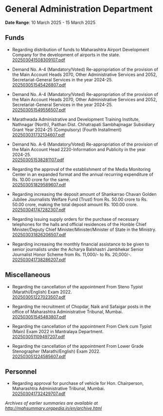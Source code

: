 # General Administration Department

**Date Range**: 10 March 2025 - 15 March 2025


## Funds
- Regarding distribution of funds to Maharashtra Airport Development Company for the development of airports in the state.\
  [202503041508309107.pdf](https://gr.maharashtra.gov.in/Site/Upload/Government%20Resolutions/English/202503041508309107.pdf)

- Demand No. A-4 (Mandatory/Voted) Re-appropriation of the provision of the Main Account Heads 2070, Other Administrative Services and 2052, Secretariat-General Services in the year 2024-25.\
  [202503051545426807.pdf](https://gr.maharashtra.gov.in/Site/Upload/Government%20Resolutions/English/202503051545426807.pdf)

- Demand No. A-4 (Mandatory/Voted) Re-appropriation of the provision of the Main Account Heads 2070, Other Administrative Services and 2052, Secretariat-General Services in the year 2024-25.\
  [202503051549556507.pdf](https://gr.maharashtra.gov.in/Site/Upload/Government%20Resolutions/English/202503051549556507.pdf)

- Marathwada Administrative and Development Training Institute, Nathnagar (North), Paithan Dist. Chhatrapati Sambhajinagar Subsidiary Grant Year 2024-25 (Compulsory) (Fourth Installment)\
  [202503031732134607.pdf](https://gr.maharashtra.gov.in/Site/Upload/Government%20Resolutions/English/202503031732134607.pdf)

- Demand No. A-6 (Mandatory/Voted) Re-appropriation of the provision of the Main Account Head 2220-Information and Publicity in the year 2024-25.\
  [202503051538281107.pdf](https://gr.maharashtra.gov.in/Site/Upload/Government%20Resolutions/English/202503051538281107.pdf)

- Regarding the approval of the establishment of the Media Monitoring Center in an expanded format and the annual recurring expenditure of Rs. 10.00 crore for the same.\
  [202503051829589607.pdf](https://gr.maharashtra.gov.in/Site/Upload/Government%20Resolutions/English/202503051829589607.pdf)

- Regarding increasing the deposit amount of Shankarrao Chavan Golden Jubilee Journalists Welfare Fund (Trust) from Rs. 50.00 crore to Rs. 50.00 crore, making the total deposit amount Rs. 100.00 crore.\
  [202503041747282307.pdf](https://gr.maharashtra.gov.in/Site/Upload/Government%20Resolutions/English/202503041747282307.pdf)

- Regarding issuing supply orders for the purchase of necessary telephones for the halls and official residences of the Honble Chief Minister/Deputy Chief Minister/Minister/Minister of State in the Ministry.\
  [202503031826206507.pdf](https://gr.maharashtra.gov.in/Site/Upload/Government%20Resolutions/English/202503031826206507.pdf)

- Regarding increasing the monthly financial assistance to be given to senior journalists under the Acharya Balshastri Jambhekar Senior Journalist Honor Scheme from Rs. 11,000/- to Rs. 20,000/-.\
  [202503041738286207.pdf](https://gr.maharashtra.gov.in/Site/Upload/Government%20Resolutions/English/202503041738286207.pdf)

## Miscellaneous
- Regarding the cancellation of the appointment From Steno Typist (Marathi/English) Exam 2022.\
  [202503051227023507.pdf](https://gr.maharashtra.gov.in/Site/Upload/Government%20Resolutions/English/202503051227023507.pdf)

- Regarding the recruitment of Chopdar, Naik and Safaigar posts in the office of Maharashtra Administrative Tribunal, Mumbai.\
  [202503051545483807.pdf](https://gr.maharashtra.gov.in/Site/Upload/Government%20Resolutions/English/202503051545483807.pdf)

- Regarding the cancellation of the appointment From Clerk cum Typist (Main) Exam 2022 in Mantralaya Department.\
  [202503051109497207.pdf](https://gr.maharashtra.gov.in/Site/Upload/Government%20Resolutions/English/202503051109497207.pdf)

- Regarding the cancellation of the appointment From Lower Grade Stenographer (Marathi/English) Exam 2022.\
  [202503051224585607.pdf](https://gr.maharashtra.gov.in/Site/Upload/Government%20Resolutions/English/202503051224585607.pdf)

## Personnel
- Regarding approval for purchase of vehicle for Hon. Chairperson, Maharashtra Administrative Tribunal, Mumbai.\
  [202503041732429707.pdf](https://gr.maharashtra.gov.in/Site/Upload/Government%20Resolutions/English/202503041732429707.pdf)


*Archives of earlier summaries are available at http://mahsummary.orgpedia.in/en/archive.html*